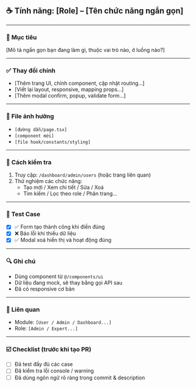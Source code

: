 ## ☕ Tính năng: [Role] – [Tên chức năng ngắn gọn]

---

### 📌 Mục tiêu
[Mô tả ngắn gọn bạn đang làm gì, thuộc vai trò nào, ở luồng nào?]

---

### ✅ Thay đổi chính
- [Thêm trang UI, chỉnh component, cập nhật routing...]
- [Viết lại layout, responsive, mapping props...]
- [Thêm modal confirm, popup, validate form...]

---

### 📁 File ảnh hưởng
- `[đường dẫn/page.tsx]`
- `[component mới]`
- `[file hook/constants/styling]`

---

### 🧪 Cách kiểm tra
1. Truy cập: `/dashboard/admin/users` (hoặc trang liên quan)
2. Thử nghiệm các chức năng:
   - Tạo mới / Xem chi tiết / Sửa / Xoá
   - Tìm kiếm / Lọc theo role / Phân trang...

---

### 🧪 Test Case
- [x] ✅ Form tạo thành công khi điền đúng
- [x] ❌ Báo lỗi khi thiếu dữ liệu
- [x] ✅ Modal xoá hiển thị và hoạt động đúng

---

### 🔍 Ghi chú
- Dùng component từ `@/components/ui`
- Dữ liệu đang mock, sẽ thay bằng gọi API sau
- Đã có responsive cơ bản

---

### 🔗 Liên quan
- Module: `[User / Admin / Dashboard...]`
- Role: `[Admin / Expert...]`

---

### ☑️ Checklist (trước khi tạo PR)
- [ ] Đã test đầy đủ các case
- [ ] Đã kiểm tra lỗi console / warning
- [ ] Đã dùng ngôn ngữ rõ ràng trong commit & description
